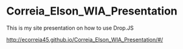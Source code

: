 # Correia_Elson_WIA_Presentation

This is my site presentation on how to use Drop.JS

http://ecorreia45.github.io/Correia_Elson_WIA_Presentation/#/
